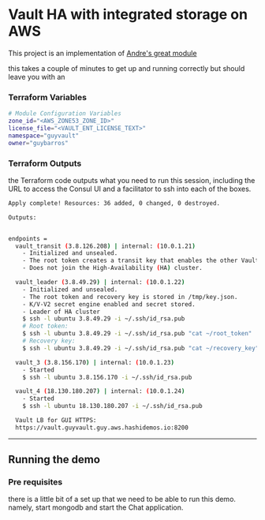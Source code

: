 # Vault HA with integrated storage on AWS

This project is an implementation of [Andre's great module](https://github.com/andrefcpimentel2/terraform-vault-raft-ha)

this takes a couple of minutes to get up and running correctly but should leave you with an 

### Terraform Variables

```bash
# Module Configuration Variables
zone_id="<AWS_ZONE53_ZONE_ID>"
license_file="<VAULT_ENT_LICENSE_TEXT>"
namespace="guyvault"
owner="guybarros"
```

### Terraform Outputs

the Terraform code outputs what you need to run this session, including the URL to access the Consul UI and a facilitator to ssh into each of the boxes.
```bash
Apply complete! Resources: 36 added, 0 changed, 0 destroyed.

Outputs:


endpoints = 
  vault_transit (3.8.126.208) | internal: (10.0.1.21)
    - Initialized and unsealed.
    - The root token creates a transit key that enables the other Vaults to auto-unseal.
    - Does not join the High-Availability (HA) cluster.

  vault_leader (3.8.49.29) | internal: (10.0.1.22)
    - Initialized and unsealed.
    - The root token and recovery key is stored in /tmp/key.json.
    - K/V-V2 secret engine enabled and secret stored.
    - Leader of HA cluster
    $ ssh -l ubuntu 3.8.49.29 -i ~/.ssh/id_rsa.pub
    # Root token:
    $ ssh -l ubuntu 3.8.49.29 -i ~/.ssh/id_rsa.pub "cat ~/root_token"
    # Recovery key:
    $ ssh -l ubuntu 3.8.49.29 -i ~/.ssh/id_rsa.pub "cat ~/recovery_key"

  vault_3 (3.8.156.170) | internal: (10.0.1.23)
    - Started
    $ ssh -l ubuntu 3.8.156.170 -i ~/.ssh/id_rsa.pub

  vault_4 (18.130.180.207) | internal: (10.0.1.24)
    - Started
    $ ssh -l ubuntu 18.130.180.207 -i ~/.ssh/id_rsa.pub

  Vault LB for GUI HTTPS:
  https://vault.guyvault.guy.aws.hashidemos.io:8200
```

---

## Running the demo

### Pre requisites

there is a little bit of a set up that we need to be able to run this demo. namely, start mongodb and start the Chat application.

